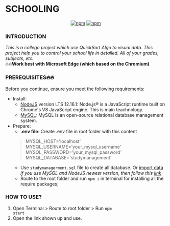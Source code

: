 # SCHOOLING
<p align="center">
  <a target="_blank" href="https://www.npmjs.com/package/express"><img alt="npm" src="https://img.shields.io/npm/v/express?color=green&label=express"></a>
  <a target="_blank" href="https://www.mysql.com/downloads/"><img alt="npm" src="https://img.shields.io/badge/MySQL-8.0-orange"></a>
</p>

### INTRODUCTION

*This is a college project which use QuickSort Algo to visual data. This project help you to control your school life in detailed.
All of your grades, subjects, etc.*<br>
🔥🔥**Work best with Microsoft Edge (which based on the Chromium)**

### PREREQUISITES🔥🔥

Before you continue, ensure you meet the following requirements:
- Install:
  - [NodeJS](https://nodejs.org/en/) version LTS 12.16.1: Node.js® is a JavaScript runtime built on Chrome's V8 JavaScript engine. This is main teachnology.
  - [MySQL](https://www.mysql.com/): MySQL is an open-source relational database management system.
- Prepare:
  - **.env file**: Create .env file in root folder with this content
  >MYSQL_HOST='localhost'<br>
  >MYSQL_USERNAME='your_mysql_username'<br>
  >MYSQL_PASSWORD='your_mysql_password'<br>
  >MYSQL_DATABASE='studymanagement'<br>
  - Use <code>studymanagerment.sql</code> file to create all database. Or [import data](https://www.digitalocean.com/community/tutorials/how-to-import-and-export-databases-in-mysql-or-mariadb)<br>
  *if you use MySQL and NodeJS newest version, then follow this [link](https://stackoverflow.com/questions/50373427/node-js-cant-authenticate-to-mysql-8-0)*
  - Route to the root folder and run <code>npm i</code> in terminal for installing all the require packages;
 
 ### HOW TO USE?
 1. Open Terminal > Route to root folder > Run <code>npm start</code>
 2. Open the link shown up and use.
 
 
